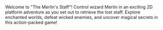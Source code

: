 Welcome to "The Merlin's Staff"! Control wizard Merlin in an exciting 2D platform adventure as you set out to retrieve the lost staff. Explore enchanted worlds, defeat wicked enemies, and uncover magical secrets in this action-packed game!